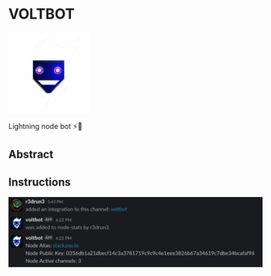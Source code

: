 # VOLTBOT
<img src="images/voltbot-logo-nobg.png" alt="logo" width="160"/>

Lightning node bot ⚡🤖

## Abstract


## Instructions

![slack](images/slack-first-screnshoot.png)


